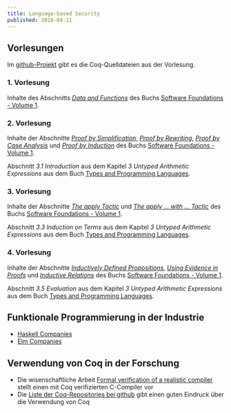 ```yaml
---
title: Language-based Security
published: 2018-04-11
---
```



## Vorlesungen

Im [github-Projekt](https://github.com/jan-christiansen/Language-based-Security) gibt es die Coq-Quelldateien aus der Vorlesung.


### 1. Vorlesung

Inhalte des Abschnitts [_Data and Functions_](https://softwarefoundations.cis.upenn.edu/lf-current/Basics.html#lab17) des Buchs [Software Foundations - Volume 1](https://softwarefoundations.cis.upenn.edu/current/lf-current/index.html).


### 2. Vorlesung

Inhalte der Abschnitte [_Proof by Simplification_](https://softwarefoundations.cis.upenn.edu/lf-current/Basics.html#lab30), [_Proof by Rewriting_](https://softwarefoundations.cis.upenn.edu/lf-current/Basics.html#lab31), [_Proof by Case Analysis_](https://softwarefoundations.cis.upenn.edu/lf-current/Basics.html#lab34) und [_Proof by Induction_](https://softwarefoundations.cis.upenn.edu/lf-current/Induction.html#lab44) des Buchs [Software Foundations - Volume 1](https://softwarefoundations.cis.upenn.edu/current/lf-current/index.html).

Abschnitt _3.1 Introduction_ aus dem Kapitel _3 Untyped Arithmetic Expressions_ aus dem Buch [Types and Programming Languages](https://ebookcentral.proquest.com/lib/zhbflensburg-ebooks/detail.action?docID=3338823).


### 3. Vorlesung

Inhalte der Abschnitte [_The apply Tactic_](https://softwarefoundations.cis.upenn.edu/lf-current/Tactics.html#lab131) und [_The apply ... with ... Tactic_](https://softwarefoundations.cis.upenn.edu/lf-current/Tactics.html#lab135) des Buchs [Software Foundations - Volume 1](https://softwarefoundations.cis.upenn.edu/current/lf-current/index.html).

Abschnitt _3.3 Induction on Terms_ aus dem Kapitel _3 Untyped Arithmetic Expressions_ aus dem Buch [Types and Programming Languages](https://ebookcentral.proquest.com/lib/zhbflensburg-ebooks/detail.action?docID=3338823).


### 4. Vorlesung

Inhalte der Abschnitte [_Inductively Defined Propositions_](https://softwarefoundations.cis.upenn.edu/lf-current/IndProp.html#lab198), [_Using Evidence in Proofs_](https://softwarefoundations.cis.upenn.edu/lf-current/IndProp.html#lab200) und [_Inductive Relations_](https://softwarefoundations.cis.upenn.edu/lf-current/IndProp.html#lab209) des Buchs [Software Foundations - Volume 1](https://softwarefoundations.cis.upenn.edu/current/lf-current/index.html).

Abschnitt _3.5 Evaluation_ aus dem Kapitel _3 Untyped Arithmetic Expressions_ aus dem Buch [Types and Programming Languages](https://ebookcentral.proquest.com/lib/zhbflensburg-ebooks/detail.action?docID=3338823).


## Funktionale Programmierung in der Industrie

* [Haskell Companies](https://github.com/erkmos/haskell-companies)
* [Elm Companies](https://github.com/lpil/elm-companies)


## Verwendung von Coq in der Forschung

* Die wisenschaftliche Arbeit [Formal verification of a realistic compiler](http://www.cse.iitd.ac.in/~sbansal/csl862-soft/readings/compcert.pdf) stellt einen mit Coq verifizierten C-Compiler vor
* Die [Liste der Coq-Repositories bei github](https://github.com/search?l=&p=1&q=language%3ACoq&ref=advsearch&type=Repositories) gibt einen guten Eindruck über die Verwendung von Coq
